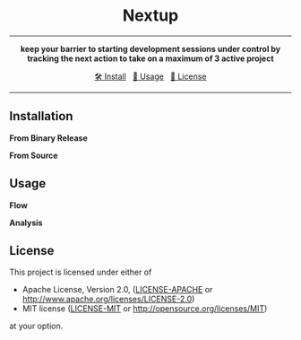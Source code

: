 <div align="center">

# Nextup

---

<b>keep your barrier to starting development sessions under control by tracking the next action to take on a 
maximum of 3 active project</b>

[🛠️ Install](#installation) &nbsp; [📑 Usage](#usage) &nbsp; [📜 License](#license)
</div>

---

## Installation

**From Binary Release**

**From Source**

## Usage

**Flow**

**Analysis**

## License

This project is licensed under either of

 * Apache License, Version 2.0, ([LICENSE-APACHE](LICENSE-APACHE) or
   http://www.apache.org/licenses/LICENSE-2.0)
 * MIT license ([LICENSE-MIT](LICENSE-MIT) or
   http://opensource.org/licenses/MIT)

at your option.
